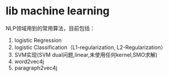 # lib machine learning
NLP领域用到的常用算法，目前包括：
1. logistic Regression
2. logistic Classification（L1-regularization, L2-Regularization）
3. SVM实现(SVM dual问题,linear,未使用任何kernel,SMO求解)
4. word2vec4j
5. paragraph2vec4j
